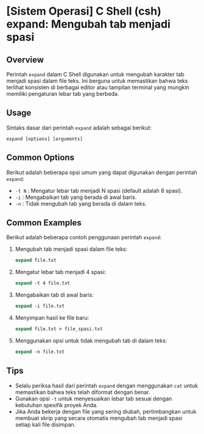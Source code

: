 # [Sistem Operasi] C Shell (csh) expand: Mengubah tab menjadi spasi

## Overview
Perintah `expand` dalam C Shell digunakan untuk mengubah karakter tab menjadi spasi dalam file teks. Ini berguna untuk memastikan bahwa teks terlihat konsisten di berbagai editor atau tampilan terminal yang mungkin memiliki pengaturan lebar tab yang berbeda.

## Usage
Sintaks dasar dari perintah `expand` adalah sebagai berikut:

```
expand [options] [arguments]
```

## Common Options
Berikut adalah beberapa opsi umum yang dapat digunakan dengan perintah `expand`:

- `-t N` : Mengatur lebar tab menjadi N spasi (default adalah 8 spasi).
- `-i` : Mengabaikan tab yang berada di awal baris.
- `-n` : Tidak mengubah tab yang berada di dalam teks.

## Common Examples

Berikut adalah beberapa contoh penggunaan perintah `expand`:

1. Mengubah tab menjadi spasi dalam file teks:
   ```csh
   expand file.txt
   ```

2. Mengatur lebar tab menjadi 4 spasi:
   ```csh
   expand -t 4 file.txt
   ```

3. Mengabaikan tab di awal baris:
   ```csh
   expand -i file.txt
   ```

4. Menyimpan hasil ke file baru:
   ```csh
   expand file.txt > file_spasi.txt
   ```

5. Menggunakan opsi untuk tidak mengubah tab di dalam teks:
   ```csh
   expand -n file.txt
   ```

## Tips
- Selalu periksa hasil dari perintah `expand` dengan menggunakan `cat` untuk memastikan bahwa teks telah diformat dengan benar.
- Gunakan opsi `-t` untuk menyesuaikan lebar tab sesuai dengan kebutuhan spesifik proyek Anda.
- Jika Anda bekerja dengan file yang sering diubah, pertimbangkan untuk membuat skrip yang secara otomatis mengubah tab menjadi spasi setiap kali file disimpan.
